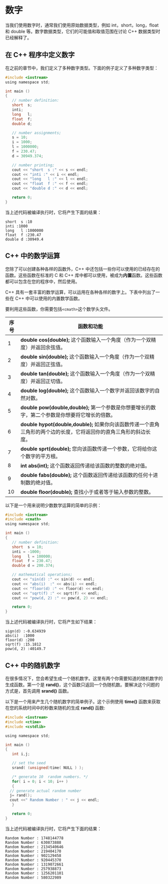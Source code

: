 # 数字

当我们使用数字时，通常我们使用原始数据类型，例如 int，short，long，float 和 double 等。数字数据类型，它们的可能值和取值范围在讨论 C++ 数据类型时已经解释了。

## 在 C++ 程序中定义数字

在之前的章节中，我们定义了多种数字类型。下面的例子定义了多种数字类型：

```c
#include <iostream>
using namespace std;

int main ()
{
   // number definition:
   short  s;
   inti;
   long   l;
   float  f;
   double d;

   // number assignments;
   s = 10;
   i = 1000;
   l = 1000000;
   f = 230.47;
   d = 30949.374;

   // number printing;
   cout << "short  s :" << s << endl;
   cout << "inti :" << i << endl;
   cout << "long   l :" << l << endl;
   cout << "float  f :" << f << endl;
   cout << "double d :" << d << endl;

   return 0;
}
```

当上述代码被编译执行时，它将产生下面的结果：

```
short  s :10
inti :1000
long   l :1000000
float  f :230.47
double d :30949.4
```

## C++ 中的数学运算

您除了可以创建各种各样的函数外，C++ 中还包括一些你可以使用的已经存在的函数。这些函数在标准的 C 和 C++ 库中都可以使用，被成为**内置**函数。这些函数都可以包含在您的程序中，然后使用。

C++ 具有一套丰富的数学运算，可以运用在各种各样的数字上。下表中列出了一些在 C++ 中可以使用的内置数学函数。

要利用这些函数，你需要包括`<cmath>`这个数学头文件。

| 序号 | 函数和功能                                                   |
| ---- | ------------------------------------------------------------ |
| 1    | **double cos(double);** 这个函数输入一个角度（作为一个双精度）并返回余弦值。 |
| 2    | **double sin(double);** 这个函数输入一个角度（作为一个双精度）并返回正弦值。 |
| 3    | **double tan(double);** 这个函数输入一个角度（作为一个双精度）并返回正切值。 |
| 4    | **double log(double);** 这个函数输入一个数字并返回该数字的自然对数。 |
| 5    | **double pow(double,double);** 第一个参数是你想要增长的数字，第二个参数是你想要将它增长的倍数。 |
| 6    | **double hypot(double,double);** 如果你向该函数传递一个直角三角形的两个边的长度，它将返回你的直角三角形的斜边长度。 |
| 7    | **double sprt(double);** 您向该函数传递一个参数，它将给你这个数字的平方根。 |
| 8    | **int abs(int);** 这个函数返回传递给该函数的整数的绝对值。   |
| 9    | **double fabs(double);** 这个函数返回传递给该函数的任何十进制数的绝对值。 |
| 10   | **double floor(double);** 查找小于或者等于输入参数的整数。   |

以下是一个用来说明少数数学运算的简单的示例：

```c
#include <iostream>
#include <cmath>
using namespace std;

int main ()
{
   // number definition:
   short  s = 10;
   inti = -1000;
   long   l = 100000;
   float  f = 230.47;
   double d = 200.374;

   // mathematical operations;
   cout << "sin(d) :" << sin(d) << endl;
   cout << "abs(i)  :" << abs(i) << endl;
   cout << "floor(d) :" << floor(d) << endl;
   cout << "sqrt(f) :" << sqrt(f) << endl;
   cout << "pow(d, 2) :" << pow(d, 2) << endl;

   return 0;
}
```

当上述代码被编译执行时，它将产生如下结果：

```
sign(d) :-0.634939
abs(i)  :1000
floor(d) :200
sqrt(f) :15.1812
pow(d, 2) :40149.7
```

## C++ 中的随机数字

在很多情况下，您会希望生成一个随机数字。这里有两个你需要知道的随机数字的生成函数。第一个是 **rand()**，这个函数只返回一个伪随机数。要解决这个问题的方式是，首先调用 **srand()** 函数。

以下是一个用来产生几个随机数字的简单例子。这个示例使用 **time()** 函数来获取在您的系统时间中的秒数来随机的生成 **rand()** 函数:

```c
#include <iostream>
#include <ctime>
#include <cstdlib>

using namespace std;

int main ()
{
   int i,j;

   // set the seed
   srand( (unsigned)time( NULL ) );

   /* generate 10  random numbers. */
   for( i = 0; i < 10; i++ )
   {
  // generate actual random number
  j= rand();
  cout <<" Random Number : " << j << endl;
   }

   return 0;
}
```

当上述代码被编译执行时，它将产生下面的结果：

```
Random Number : 1748144778
Random Number : 630873888
Random Number : 2134540646
Random Number : 219404170
Random Number : 902129458
Random Number : 920445370
Random Number : 1319072661
Random Number : 257938873
Random Number : 1256201101
Random Number : 580322989
```